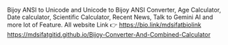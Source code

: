 Bijoy ANSI to Unicode and Unicode to Bijoy ANSI Converter, Age Calculator, Date calculator, Scientific Calculator, Recent News, Talk to Gemini AI and more lot of Feature.
All website Link 👉 https://bio.link/mdsifatbiolink
https://mdsifatgitid.github.io/Bijoy-Converter-And-Combined-Calculator
